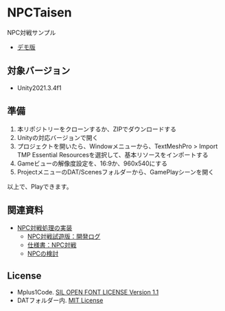 # NPCTaisen

NPC対戦サンプル

- [デモ版](https://datgm23.github.io/sotsusei/NPC/)

## 対象バージョン

- Unity2021.3.4f1

## 準備

1. 本リポジトリーをクローンするか、ZIPでダウンロードする
2. Unityの対応バージョンで開く
3. プロジェクトを開いたら、Windowメニューから、TextMeshPro > Import TMP Essential Resourcesを選択して、基本リソースをインポートする
4. Gameビューの解像度設定を、16:9か、960x540にする
5. ProjectメニューのDAT/Scenesフォルダーから、GamePlayシーンを開く

以上で、Playできます。

## 関連資料

- [NPC対戦処理の実装](https://docs.google.com/document/d/1ExSo2PgoBF7mU3q-ww8yr5ocf2XC2loHORGXr7zeVdk/)
  - [NPC対戦試遊版：開発ログ](https://docs.google.com/document/d/19khC7tt2ExSo8d48NLtufNZg8HpPlBQGysFmRnAUNJc/)
  - [仕様書：NPC対戦](https://docs.google.com/spreadsheets/d/1UVK8fH6SCK49FeHgm4RK6q5biK-ATG2XJHeWRyQeF5k/)
  - [NPCの検討](https://docs.google.com/document/d/1G0ULmkBI_946fYDJDgU7HHMpYwIWGXem-Qu0--DESWc/)


## License

- Mplus1Code. [SIL OPEN FONT LICENSE Version 1.1](https://github.com/datgm24/NPCTaisen/blob/main/Assets/MPLUS_FONTS/OFL.txt)
- DATフォルダー内. [MIT License](LICENSE)
